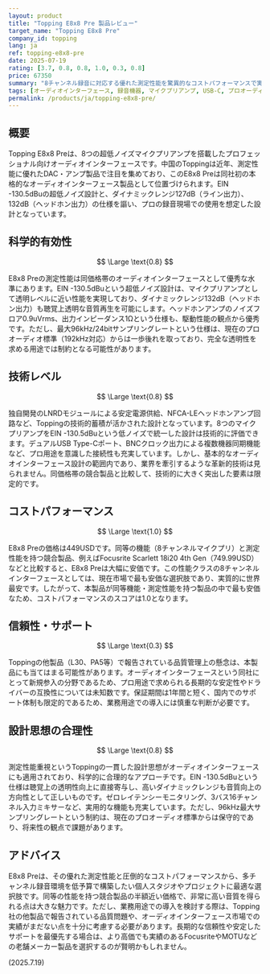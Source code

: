 ```yaml
---
layout: product
title: "Topping E8x8 Pre 製品レビュー"
target_name: "Topping E8x8 Pre"
company_id: topping
lang: ja
ref: topping-e8x8-pre
date: 2025-07-19
rating: [3.7, 0.8, 0.8, 1.0, 0.3, 0.8]
price: 67350
summary: "8チャンネル録音に対応する優れた測定性能を驚異的なコストパフォーマンスで実現したプロフェッショナル・オーディオインターフェース。ただし信頼性には懸念がある。"
tags: [オーディオインターフェース, 録音機器, マイクプリアンプ, USB-C, プロオーディオ]
permalink: /products/ja/topping-e8x8-pre/
---
```


## 概要

Topping E8x8 Preは、8つの超低ノイズマイクプリアンプを搭載したプロフェッショナル向けオーディオインターフェースです。中国のToppingは近年、測定性能に優れたDAC・アンプ製品で注目を集めており、このE8x8 Preは同社初の本格的なオーディオインターフェース製品として位置づけられます。EIN -130.5dBuの超低ノイズ設計と、ダイナミックレンジ127dB（ライン出力）、132dB（ヘッドホン出力）の仕様を謳い、プロの録音現場での使用を想定した設計となっています。

## 科学的有効性

$$ \Large \text{0.8} $$

E8x8 Preの測定性能は同価格帯のオーディオインターフェースとして優秀な水準にあります。EIN -130.5dBuという超低ノイズ設計は、マイクプリアンプとして透明レベルに近い性能を実現しており、ダイナミックレンジ132dB（ヘッドホン出力）も聴覚上透明な音質再生を可能にします。ヘッドホンアンプのノイズフロア0.9uVrms、出力インピーダンス1Ωという仕様も、駆動性能の観点から優秀です。ただし、最大96kHz/24bitサンプリングレートという仕様は、現在のプロオーディオ標準（192kHz対応）からは一歩後れを取っており、完全な透明性を求める用途では制約となる可能性があります。

## 技術レベル

$$ \Large \text{0.8} $$

独自開発のLNRDモジュールによる安定電源供給、NFCA-LEヘッドホンアンプ回路など、Toppingの技術的蓄積が活かされた設計となっています。8つのマイクプリアンプをEIN -130.5dBuという低ノイズで統一した設計は技術的に評価できます。デュアルUSB Type-Cポート、BNCクロック出力による複数機器同期機能など、プロ用途を意識した接続性も充実しています。しかし、基本的なオーディオインターフェース設計の範囲内であり、業界を牽引するような革新的技術は見られません。同価格帯の競合製品と比較して、技術的に大きく突出した要素は限定的です。

## コストパフォーマンス

$$ \Large \text{1.0} $$

E8x8 Preの価格は449USDです。同等の機能（8チャンネルマイクプリ）と測定性能を持つ競合製品、例えばFocusrite Scarlett 18i20 4th Gen（749.99USD）などと比較すると、E8x8 Preは大幅に安価です。この性能クラスの8チャンネルインターフェースとしては、現在市場で最も安価な選択肢であり、実質的に世界最安です。したがって、本製品が同等機能・測定性能を持つ製品の中で最も安価なため、コストパフォーマンスのスコアは1.0となります。

## 信頼性・サポート

$$ \Large \text{0.3} $$

Toppingの他製品（L30、PA5等）で報告されている品質管理上の懸念は、本製品にも当てはまる可能性があります。オーディオインターフェースという同社にとって新規参入の分野であるため、プロ用途で求められる長期的な安定性やドライバーの互換性については未知数です。保証期間は1年間と短く、国内でのサポート体制も限定的であるため、業務用途での導入には慎重な判断が必要です。

## 設計思想の合理性

$$ \Large \text{0.8} $$

測定性能重視というToppingの一貫した設計思想がオーディオインターフェースにも適用されており、科学的に合理的なアプローチです。EIN -130.5dBuという仕様は聴覚上の透明性向上に直接寄与し、高いダイナミックレンジも音質向上の方向性として正しいものです。ゼロレイテンシーモニタリング、3バス16チャンネル入力ミキサーなど、実用的な機能も充実しています。ただし、96kHz最大サンプリングレートという制約は、現在のプロオーディオ標準からは保守的であり、将来性の観点で課題があります。

## アドバイス

E8x8 Preは、その優れた測定性能と圧倒的なコストパフォーマンスから、多チャンネル録音環境を低予算で構築したい個人スタジオやプロジェクトに最適な選択肢です。同等の性能を持つ競合製品の半額近い価格で、非常に高い音質を得られる点は大きな魅力です。ただし、業務用途での導入を検討する際は、Topping社の他製品で報告されている品質問題や、オーディオインターフェース市場での実績がまだない点を十分に考慮する必要があります。長期的な信頼性や安定したサポートを最優先する場合は、より高価でも実績のあるFocusriteやMOTUなどの老舗メーカー製品を選択するのが賢明かもしれません。

(2025.7.19)